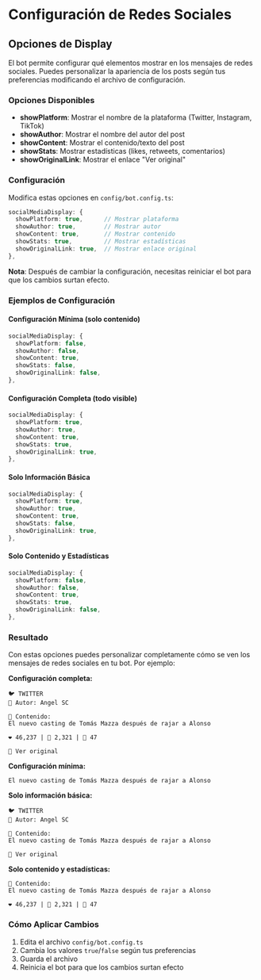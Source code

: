 # Configuración de Redes Sociales

## Opciones de Display

El bot permite configurar qué elementos mostrar en los mensajes de redes sociales. Puedes personalizar la apariencia de los posts según tus preferencias modificando el archivo de configuración.

### Opciones Disponibles

- **showPlatform**: Mostrar el nombre de la plataforma (Twitter, Instagram, TikTok)
- **showAuthor**: Mostrar el nombre del autor del post
- **showContent**: Mostrar el contenido/texto del post
- **showStats**: Mostrar estadísticas (likes, retweets, comentarios)
- **showOriginalLink**: Mostrar el enlace "Ver original"

### Configuración

Modifica estas opciones en `config/bot.config.ts`:

```typescript
socialMediaDisplay: {
  showPlatform: true,      // Mostrar plataforma
  showAuthor: true,        // Mostrar autor
  showContent: true,       // Mostrar contenido
  showStats: true,         // Mostrar estadísticas
  showOriginalLink: true,  // Mostrar enlace original
},
```

**Nota**: Después de cambiar la configuración, necesitas reiniciar el bot para que los cambios surtan efecto.

### Ejemplos de Configuración

#### Configuración Mínima (solo contenido)
```typescript
socialMediaDisplay: {
  showPlatform: false,
  showAuthor: false,
  showContent: true,
  showStats: false,
  showOriginalLink: false,
},
```

#### Configuración Completa (todo visible)
```typescript
socialMediaDisplay: {
  showPlatform: true,
  showAuthor: true,
  showContent: true,
  showStats: true,
  showOriginalLink: true,
},
```

#### Solo Información Básica
```typescript
socialMediaDisplay: {
  showPlatform: true,
  showAuthor: true,
  showContent: true,
  showStats: false,
  showOriginalLink: true,
},
```

#### Solo Contenido y Estadísticas
```typescript
socialMediaDisplay: {
  showPlatform: false,
  showAuthor: false,
  showContent: true,
  showStats: true,
  showOriginalLink: false,
},
```

### Resultado

Con estas opciones puedes personalizar completamente cómo se ven los mensajes de redes sociales en tu bot. Por ejemplo:

**Configuración completa:**
```
🐦 TWITTER
👤 Autor: Angel SC

📝 Contenido:
El nuevo casting de Tomás Mazza después de rajar a Alonso

❤️ 46,237 | 🔄 2,321 | 💬 47

🔗 Ver original
```

**Configuración mínima:**
```
El nuevo casting de Tomás Mazza después de rajar a Alonso
```

**Solo información básica:**
```
🐦 TWITTER
👤 Autor: Angel SC

📝 Contenido:
El nuevo casting de Tomás Mazza después de rajar a Alonso

🔗 Ver original
```

**Solo contenido y estadísticas:**
```
📝 Contenido:
El nuevo casting de Tomás Mazza después de rajar a Alonso

❤️ 46,237 | 🔄 2,321 | 💬 47
```

### Cómo Aplicar Cambios

1. Edita el archivo `config/bot.config.ts`
2. Cambia los valores `true`/`false` según tus preferencias
3. Guarda el archivo
4. Reinicia el bot para que los cambios surtan efecto 